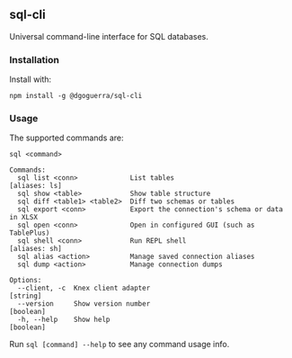 ## sql-cli

Universal command-line interface for SQL databases.

### Installation

Install with:

```
npm install -g @dgoguerra/sql-cli
```

### Usage

The supported commands are:

```
sql <command>

Commands:
  sql list <conn>             List tables                          [aliases: ls]
  sql show <table>            Show table structure
  sql diff <table1> <table2>  Diff two schemas or tables
  sql export <conn>           Export the connection's schema or data in XLSX
  sql open <conn>             Open in configured GUI (such as TablePlus)
  sql shell <conn>            Run REPL shell                       [aliases: sh]
  sql alias <action>          Manage saved connection aliases
  sql dump <action>           Manage connection dumps

Options:
  --client, -c  Knex client adapter                                     [string]
  --version     Show version number                                    [boolean]
  -h, --help    Show help                                              [boolean]
```

Run `sql [command] --help` to see any command usage info.

